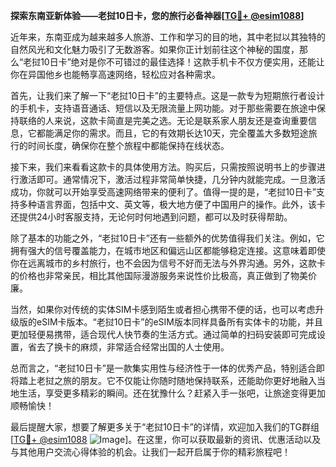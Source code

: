 **探索东南亚新体验——老挝10日卡，您的旅行必备神器[[TG💪+ @esim1088](https://t.me/s/esim1088)]**

近年来，东南亚成为越来越多人旅游、工作和学习的目的地，其中老挝以其独特的自然风光和文化魅力吸引了无数游客。如果你正计划前往这个神秘的国度，那么“老挝10日卡”绝对是你不可错过的最佳选择！这款手机卡不仅方便实用，还能让你在异国他乡也能畅享高速网络，轻松应对各种需求。

首先，让我们来了解一下“老挝10日卡”的主要特点。这是一款专为短期旅行者设计的手机卡，支持语音通话、短信以及无限流量上网功能。对于那些需要在旅途中保持联络的人来说，这款卡简直是完美之选。无论是联系家人朋友还是查询重要信息，它都能满足你的需求。而且，它的有效期长达10天，完全覆盖大多数短途旅行的时间长度，确保你在整个旅程中都能保持在线状态。

接下来，我们来看看这款卡的具体使用方法。购买后，只需按照说明书上的步骤进行激活即可。通常情况下，激活过程非常简单快捷，几分钟内就能完成。一旦激活成功，你就可以开始享受高速网络带来的便利了。值得一提的是，“老挝10日卡”支持多种语言界面，包括中文、英文等，极大地方便了中国用户的操作。此外，该卡还提供24小时客服支持，无论何时何地遇到问题，都可以及时获得帮助。

除了基本的功能之外，“老挝10日卡”还有一些额外的优势值得我们关注。例如，它拥有强大的信号覆盖能力，在城市地区和偏远山区都能够稳定连接。这意味着即使你在远离城市的乡村旅行，也不会因为信号不好而无法与外界沟通。另外，这款卡的价格也非常亲民，相比其他国际漫游服务来说性价比极高，真正做到了物美价廉。

当然，如果你对传统的实体SIM卡感到陌生或者担心携带不便的话，也可以考虑升级版的eSIM卡版本。“老挝10日卡”的eSIM版本同样具备所有实体卡的功能，并且更加轻便易携带，适合现代人快节奏的生活方式。通过简单的扫码安装即可完成设置，省去了换卡的麻烦，非常适合经常出国的人士使用。

总而言之，“老挝10日卡”是一款集实用性与经济性于一体的优秀产品，特别适合即将踏上老挝之旅的朋友。它不仅能让你随时随地保持联系，还能助你更好地融入当地生活，享受更多精彩的瞬间。还在犹豫什么？赶紧入手一张吧，让旅途变得更加顺畅愉快！

最后提醒大家，想要了解更多关于“老挝10日卡”的详情，欢迎加入我们的TG群组[[TG💪+ @esim1088](https://t.me/s/esim1088) ![Image](https://i.postimg.cc/4NQfJmqS/Snipaste-2025-05-13-00-14-12.png)]。在这里，你可以获取最新的资讯、优惠活动以及与其他用户交流心得体验的机会。让我们一起开启属于你的精彩旅程吧！